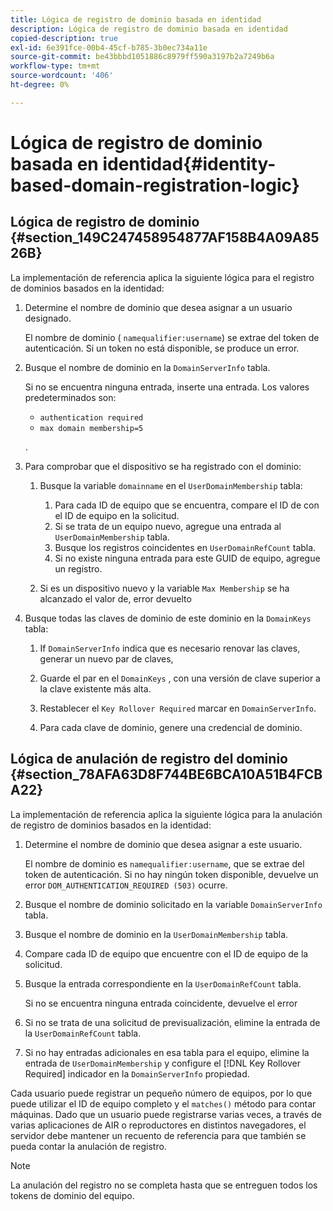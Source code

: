 ```yaml
---
title: Lógica de registro de dominio basada en identidad
description: Lógica de registro de dominio basada en identidad
copied-description: true
exl-id: 6e391fce-00b4-45cf-b785-3b0ec734a11e
source-git-commit: be43bbbd1051886c8979ff590a3197b2a7249b6a
workflow-type: tm+mt
source-wordcount: '406'
ht-degree: 0%

---
```


# Lógica de registro de dominio basada en identidad{#identity-based-domain-registration-logic}

## Lógica de registro de dominio {#section_149C247458954877AF158B4A09A8526B}

La implementación de referencia aplica la siguiente lógica para el registro de dominios basados en la identidad:

1. Determine el nombre de dominio que desea asignar a un usuario designado.

   El nombre de dominio ( `namequalifier:username`) se extrae del token de autenticación. Si un token no está disponible, se produce un error.
1. Busque el nombre de dominio en la `DomainServerInfo` tabla.

   Si no se encuentra ninguna entrada, inserte una entrada. Los valores predeterminados son:

   * `authentication required`
   * `max domain membership=5`

   .

1. Para comprobar que el dispositivo se ha registrado con el dominio:

   1. Busque la variable `domainname` en el `UserDomainMembership` tabla:

      1. Para cada ID de equipo que se encuentra, compare el ID de con el ID de equipo en la solicitud.
      1. Si se trata de un equipo nuevo, agregue una entrada al `UserDomainMembership` tabla.
      1. Busque los registros coincidentes en `UserDomainRefCount` tabla.
      1. Si no existe ninguna entrada para este GUID de equipo, agregue un registro.
   1. Si es un dispositivo nuevo y la variable `Max Membership` se ha alcanzado el valor de, error devuelto


1. Busque todas las claves de dominio de este dominio en la `DomainKeys` tabla:

   1. If `DomainServerInfo` indica que es necesario renovar las claves, generar un nuevo par de claves,
   1. Guarde el par en el `DomainKeys` , con una versión de clave superior a la clave existente más alta.
   1. Restablecer el `Key Rollover Required` marcar en `DomainServerInfo`.

   1. Para cada clave de dominio, genere una credencial de dominio.

## Lógica de anulación de registro del dominio {#section_78AFA63D8F744BE6BCA10A51B4FCBA22}

La implementación de referencia aplica la siguiente lógica para la anulación de registro de dominios basados en la identidad:

1. Determine el nombre de dominio que desea asignar a este usuario.

   El nombre de dominio es `namequalifier:username`, que se extrae del token de autenticación. Si no hay ningún token disponible, devuelve un error `DOM_AUTHENTICATION_REQUIRED (503)` ocurre.
1. Busque el nombre de dominio solicitado en la variable `DomainServerInfo` tabla.
1. Busque el nombre de dominio en la `UserDomainMembership` tabla.
1. Compare cada ID de equipo que encuentre con el ID de equipo de la solicitud.
1. Busque la entrada correspondiente en la `UserDomainRefCount` tabla.

   Si no se encuentra ninguna entrada coincidente, devuelve el error

1. Si no se trata de una solicitud de previsualización, elimine la entrada de la `UserDomainRefCount` tabla.
1. Si no hay entradas adicionales en esa tabla para el equipo, elimine la entrada de `UserDomainMembership` y configure el [!DNL Key Rollover Required] indicador en la `DomainServerInfo` propiedad.

Cada usuario puede registrar un pequeño número de equipos, por lo que puede utilizar el ID de equipo completo y el `matches()` método para contar máquinas. Dado que un usuario puede registrarse varias veces, a través de varias aplicaciones de AIR o reproductores en distintos navegadores, el servidor debe mantener un recuento de referencia para que también se pueda contar la anulación de registro.

>[!NOTE]
>
>La anulación del registro no se completa hasta que se entreguen todos los tokens de dominio del equipo.

